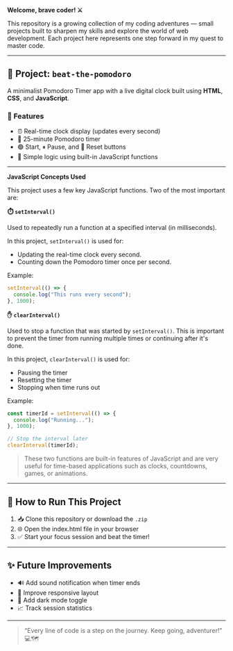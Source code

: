 **Welcome, brave coder! ⚔️**

This repository is a growing collection of my coding adventures — small projects built to sharpen my skills and explore the world of web development. Each project here represents one step forward in my quest to master code.

---

## 📁 Project: ` beat-the-pomodoro `

A minimalist Pomodoro Timer app with a live digital clock built using **HTML**, **CSS**, and **JavaScript**.

### 🔧 Features
- ⏰ Real-time clock display (updates every second)
- 🍅 25-minute Pomodoro timer
- 🟢 Start, ⏸ Pause, and 🔄 Reset buttons
- 🧠 Simple logic using built-in JavaScript functions

---

**JavaScript Concepts Used**

This project uses a few key JavaScript functions. Two of the most important are:

**⏱️ ` setInterval() `**

Used to repeatedly run a function at a specified interval (in milliseconds).

In this project, ` setInterval() ` is used for:
* Updating the real-time clock every second.
* Counting down the Pomodoro timer once per second.

Example:
```js
setInterval(() => {
  console.log("This runs every second");
}, 1000);
```

**✋ ` clearInterval() `**

Used to stop a function that was started by ` setInterval() `.
This is important to prevent the timer from running multiple times or continuing after it's done.

In this project, ` clearInterval() ` is used for:
* Pausing the timer
* Resetting the timer
* Stopping when time runs out

Example:
```js
const timerId = setInterval(() => {
  console.log("Running...");
}, 1000);

// Stop the interval later
clearInterval(timerId);
```

> These two functions are built-in features of JavaScript and are very useful for time-based applications such as clocks, countdowns, games, or animations.

---

## 🚀 How to Run This Project

1. 📥 Clone this repository or download the `.zip`
2. 🌐 Open the index.html file in your browser
3. ✅ Start your focus session and beat the timer!

---

## ✨ Future Improvements

* 🔊 Add sound notification when timer ends
* 🎨 Improve responsive layout
* 🌙 Add dark mode toggle
* 📈 Track session statistics

---

> “Every line of code is a step on the journey. Keep going, adventurer!” 💻🗺️